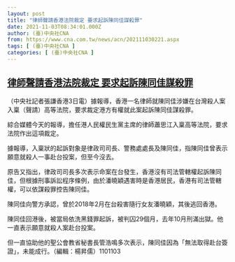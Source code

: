 ```yaml
---
layout: post
title: "律師聲請香港法院裁定 要求起訴陳同佳謀殺罪"
date: 2021-11-03T08:34:01.000Z
author: (臺)中央社CNA
from: https://www.cna.com.tw/news/acn/202111030221.aspx
tags: [ (臺)中央社CNA ]
categories: [ (臺)中央社CNA ]
---
```

<!--1635928441000-->
[律師聲請香港法院裁定 要求起訴陳同佳謀殺罪](https://www.cna.com.tw/news/acn/202111030221.aspx)
------

<div>
<div></div><div><p>（中央社記者張謙香港3日電）據報導，香港一名律師就陳同佳涉嫌在台灣殺人案入稟（聲請）高等法院，要求裁定港方有權就此案起訴陳同佳謀殺罪。</p><p>綜合媒體今天的報導，擔任港人民權民生黨主席的律師蕭思江入稟高等法院，要求法院作出這項裁定。</p><p>據報導，入稟狀的起訴對象是律政司司長、警務處處長及陳同佳，指陳同佳曾表示願意就殺人一事赴台投案，但至今沒去。</p><p>原告又指出，律政司司長多次表示命案在台發生，香港沒有司法管轄權起訴陳同佳，但根據刑事訴訟程序條例，由於潘曉穎遇害時是香港居民，香港有司法管轄權，可以依謀殺罪控告陳同佳。</p><p>陳同佳向警方承認，曾於2018年2月在台殺害隨行女友潘曉穎，其後逃回香港。</p><p>陳同佳回港後，被當局依洗黑錢罪起訴，被判囚29個月，去年10月刑滿出獄。他一直表示願意就殺人案赴台投案。</p><p>但一直協助他的聖公會教省秘書長管浩鳴多次表示，陳同佳因為「無法取得赴台簽證」，未能成行。（編輯：楊昇儒）1101103</p></div>
</div>
